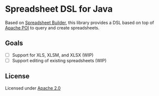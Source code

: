 # Spreadsheet DSL for Java

Based on [Spreadsheet Builder](https://spreadsheet.dsl.builders/), this library provides a DSL based on top of [Apache POI](https://poi.apache.org/) to query and create spreadsheets.

## Goals

- [ ] Support for XLS, XLSM, and XLSX (WIP)
- [ ] Support editing of existing spreadsheets (WIP)

## License

Licensed under [Apache 2.0](./LICENSE.txt)
